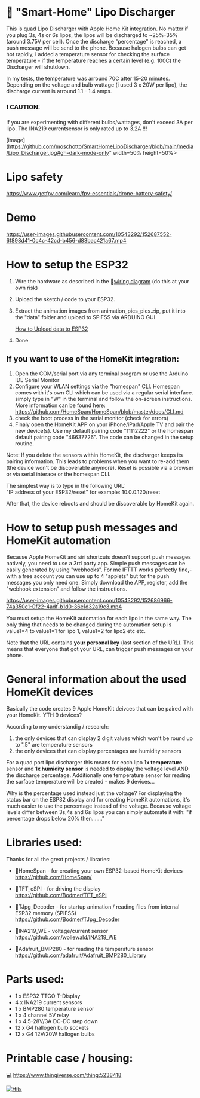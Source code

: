 # :battery: "Smart-Home" Lipo Discharger 


This is quad Lipo Discharger with Apple Home Kit integration. No matter if you plug 3s, 4s or 6s lipos, the lipos will be discharged to ~25%-35% (around 3.75V per cell). Once the discharge "percentage" is reached, a push message will be send to the phone. Because halogen bulbs can get hot rapidly, i added a temperature sensor for checking the surface temperature - if the temperature reaches a certain level (e.g. 100C) the Discharger will shutdown. 

In my tests, the temperature was arround 70C after 15-20 minutes. Depending on the voltage and bulb wattage (i used 3 x 20W per lipo), the discharge current is arround 1.1 - 1.4 amps.

### :exclamation: CAUTION: 
If you are experimenting with different bulbs/wattages, don't exceed 3A per lipo. The INA219 currentsensor is only rated up to 3.2A !!!
<br/>

[image](https://github.com/moschotto/SmartHomeLipoDischarger/blob/main/media/Lipo_Discharger.jpg#gh-dark-mode-only" width=50% height=50%>

# Lipo safety
https://www.getfpv.com/learn/fpv-essentials/drone-battery-safety/

# Demo

https://user-images.githubusercontent.com/10543292/152687552-6f898d41-0c4c-42cd-b456-d83bac421a67.mp4

# How to setup the ESP32

1. Wire the hardware as described in the :electric_plug:[wiring diagram](https://github.com/moschotto/SmartHomeLipoDischarger/blob/main/wiring_diagram.pdf) (do this at your own risk)
2. Upload the sketch / code to your ESP32.
3. Extract the animation images from animation_pics_pics.zip, put it into the "data" folder and upload to SPIFSS via ARDUINO GUI

   [How to Upload data to ESP32](https://randomnerdtutorials.com/install-esp32-filesystem-uploader-arduino-ide/)
   
5. Done

## If you want to use of the HomeKit integration:

1. Open the COM/serial port via any terminal program or use the Arduino IDE Serial Monitor
2. Configure your WLAN settings via the "homespan" CLI. Homespan comes with it's own CLI which can be used via a regular serial interface. simply type in "W" in the terminal and follow the on-screen instructions. More information can be found here: https://github.com/HomeSpan/HomeSpan/blob/master/docs/CLI.md
3. check the boot process in the serial monitor (check for errors)
4. Finaly open the HomeKit APP on your iPhone/iPad/Apple TV and pair the new device(s). Use my default pairing code "11112222" or the homespan default pairing code "46637726". The code can be changed in the setup routine.



Note:
If you delete the sensors within HomeKit, the discharger keeps its pairing information. This leads to problems when you want to re-add them (the device won't be discoverable anymore). Reset is possible via a browser or via serial interace or the homespan CLI. 

The simplest way is to type in the following URL:<br/> "IP address of your ESP32/reset" for example: 10.0.0.120/reset

After that, the device reboots and should be discoverable by HomeKit again.
   


# How to setup push messages and HomeKit automation

Because Apple HomeKit and siri shortcuts doesn't support push messages natively, you need to use a 3rd party app. Simple push messages can be easily generated by using "webhooks". For me IFTTT works perfectly fine,- with a free account you can use up to 4 "applets" but for the push messages you only need one. Simply download the APP, register, add the "webhook extension" and follow the instructions.


https://user-images.githubusercontent.com/10543292/152686966-74a350e1-0f22-4adf-b1d0-36e1d32a19c3.mp4

You must setup the HomeKit automation for each lipo in the same way. The only thing that needs to be changed during the automation setup is value1=4 to value1=1 for lipo 1, value1=2 for lipo2 etc etc.

Note that the URL contains **your personal key** (last section of the URL). This means that everyone that got your URL, can trigger push messages on your phone.


# General information about the used HomeKit devices

Basically the code creates 9 Apple HomeKit deivces that can be paired with your HomeKit. YTH 9 devices? 

According to my understandig / research: 
1.  the only devices that can display 2 digit values which won't be round up to ".5" are temperature sensors
2.  the only devices that can display percentages are humidity sensors

For a quad port lipo discharger this means for each lipo **1x temperature** sensor and **1x humidity sensor** is needed to display the voltage level AND the discharge percentage. Additionally one temperature sensor for reading the surface temperature will be created - makes 9 devices...

Why is the percentage used instead just the voltage?
For displaying the status bar on the ESP32 display and for creating HomeKit automations, it's much easier to use the percentage instead of the voltage. Because voltage levels differ between 3s,4s and 6s lipos you can simply automate it with: "if percentage drops below 20% then......."


# Libraries used:

Thanks for all the great projects / libraries:


- :green_book:HomeSpan -  for creating your own ESP32-based HomeKit devices<br/>
  https://github.com/HomeSpan/
  
- :green_book:TFT_eSPI - for driving the display<br/>
  https://github.com/Bodmer/TFT_eSPI
  
- :green_book:TJpg_Decoder - for startup animation / reading files from internal ESP32 memory (SPIFSS)<br/>
  https://github.com/Bodmer/TJpg_Decoder
  
- :green_book:INA219_WE - voltage/current sensor<br/>
  https://github.com/wollewald/INA219_WE 

- :green_book:Adafruit_BMP280 - for reading the temperature sensor<br/>
  https://github.com/adafruit/Adafruit_BMP280_Library



# Parts used:
- 1 x ESP32 TTGO T-Display 
- 4 x INA219 current sensors
- 1 x BMP280 temperature sensor
- 1 x 4 channel 5V relay 
- 1 x  4.5-28V/3A DC-DC step down 
- 12 x G4 hallogen bulb sockets 
- 12 x G4 12V/20W hallogen bulbs 

# Printable case / housing:
:computer: https://www.thingiverse.com/thing:5238418




[![Hits](https://hits.seeyoufarm.com/api/count/incr/badge.svg?url=https%3A%2F%2Fgithub.com%2Fmoschotto%2FSmartHomeLipoDischarger&count_bg=%2379C83D&title_bg=%23555555&icon=&icon_color=%23E7E7E7&title=hits&edge_flat=false)](https://hits.seeyoufarm.com)
